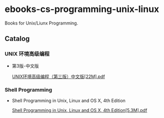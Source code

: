 # ebooks-cs-programming-unix-linux

Books for Unix/Liunx Programming.

## Catalog

### UNIX 环境高级编程

* 第3版-中文版

    [UNIX环境高级编程（第三版）中文版[22M].pdf](https://github.com/lj1218/ebooks-cs-programming-unix-linux/raw/master/books/UNIX环境高级编程（第三版）中文版[22M].pdf)

### Shell Programming

* Shell Programming in Unix, Linux and OS X, 4th Edition

    [Shell Programming in Unix, Linux and OS X, 4th Edition[5.3M].pdf](https://github.com/lj1218/ebooks-cs-programming-unix-linux/raw/master/books/Shell/Shell%20Programming%20in%20Unix,%20Linux%20and%20OS%20X,%204th%20Edition[5.3M].pdf)
